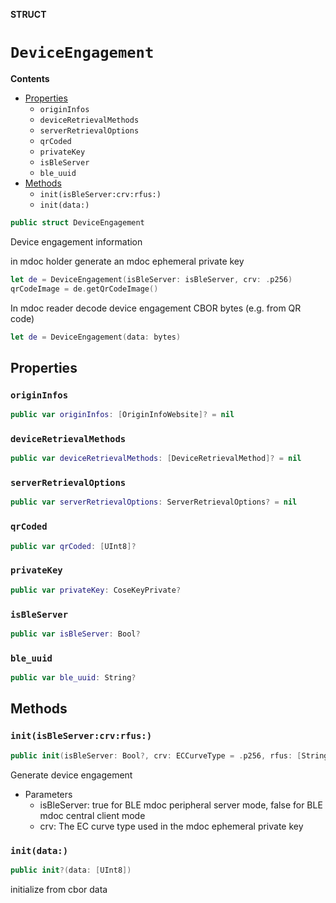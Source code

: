 **STRUCT**

# `DeviceEngagement`

**Contents**

- [Properties](#properties)
  - `originInfos`
  - `deviceRetrievalMethods`
  - `serverRetrievalOptions`
  - `qrCoded`
  - `privateKey`
  - `isBleServer`
  - `ble_uuid`
- [Methods](#methods)
  - `init(isBleServer:crv:rfus:)`
  - `init(data:)`

```swift
public struct DeviceEngagement
```

Device engagement information

in mdoc holder generate an mdoc ephemeral private key
```swift
let de = DeviceEngagement(isBleServer: isBleServer, crv: .p256)
qrCodeImage = de.getQrCodeImage()
```

In mdoc reader decode device engagement CBOR bytes (e.g. from QR code)
```swift
let de = DeviceEngagement(data: bytes)
```

## Properties
### `originInfos`

```swift
public var originInfos: [OriginInfoWebsite]? = nil
```

### `deviceRetrievalMethods`

```swift
public var deviceRetrievalMethods: [DeviceRetrievalMethod]? = nil
```

### `serverRetrievalOptions`

```swift
public var serverRetrievalOptions: ServerRetrievalOptions? = nil
```

### `qrCoded`

```swift
public var qrCoded: [UInt8]?
```

### `privateKey`

```swift
public var privateKey: CoseKeyPrivate?
```

### `isBleServer`

```swift
public var isBleServer: Bool?
```

### `ble_uuid`

```swift
public var ble_uuid: String?
```

## Methods
### `init(isBleServer:crv:rfus:)`

```swift
public init(isBleServer: Bool?, crv: ECCurveType = .p256, rfus: [String]? = nil)
```

Generate device engagement
- Parameters
   - isBleServer: true for BLE mdoc peripheral server mode, false for BLE mdoc central client mode
   - crv: The EC curve type used in the mdoc ephemeral private key

### `init(data:)`

```swift
public init?(data: [UInt8])
```

initialize from cbor data
